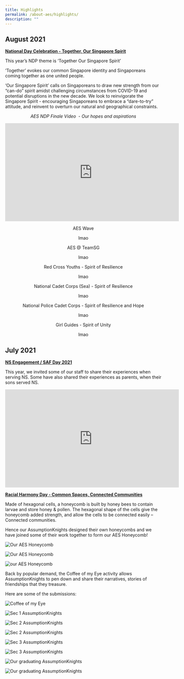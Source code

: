 ```yaml
---
title: Highlights
permalink: /about-aes/highlights/
description: ""
---
```

August 2021
-----------

**<u>National Day Celebration - Together, Our Singapore Spirit</u>**

  

This year’s NDP theme is ‘Together Our Singapore Spirit’ 

  

‘Together’ evokes our common Singapore identity and Singaporeans coming together as one united people.

  

‘Our Singapore Spirit’ calls on Singaporeans to draw new strength from our “can-do” spirit amidst challenging circumstances from COVID-19 and potential disruptions in the new decade. We look to reinvigorate the Singapore Spirit - encouraging Singaporeans to embrace a “dare-to-try” attitude, and reinvent to overturn our natural and geographical constraints.

<p style="text-align:center;"><em>AES NDP Finale Video  - Our hopes and aspirations</em></p>

<p style="text-align:center;"><iframe width="560" height="315" src="https://www.youtube.com/embed/nfPY2JQsyUU" title="YouTube video player" frameborder="0" allow="accelerometer; autoplay; clipboard-write; encrypted-media; gyroscope; picture-in-picture" allowfullscreen></iframe></p>

<p style="text-align:center;">AES Wave</p>

<p style="text-align:center;">lmao</p>

<p style="text-align:center;">AES @ TeamSG</p>

<p style="text-align:center;">lmao</p>

<p style="text-align:center;">Red Cross Youths - Spirit of Resilience</p>

<p style="text-align:center;">lmao</p>

<p style="text-align:center;">National Cadet Corps (Sea) - Spirit of Resilience</p>

<p style="text-align:center;">lmao</p>

<p style="text-align:center;">National Police Cadet Corps - Spirit of Resilience and Hope</p>

<p style="text-align:center;">lmao</p>

<p style="text-align:center;">Girl Guides - Spirit of Unity</p>

<p style="text-align:center;">lmao</p>

July 2021
---------

**<u>NS Engagement / SAF Day 2021</u>**

This year, we invited some of our staff to share their experiences when serving NS. Some have also shared their experiences as parents, when their sons served NS.

<iframe width="560" height="315" src="https://www.youtube.com/embed/od3f-oNw2Ws" title="YouTube video player" frameborder="0" allow="accelerometer; autoplay; clipboard-write; encrypted-media; gyroscope; picture-in-picture" allowfullscreen></iframe>

**<u>Racial Harmony Day - Common Spaces, Connected Communities</u>**

  

Made of hexagonal cells, a honeycomb is built by honey bees to contain larvae and store honey & pollen. The hexagonal shape of the cells give the honeycomb added strength, and allow the cells to be connected easily – Connected communities.

  

Hence our AssumptionKnights designed their own honeycombs and we have joined some of their work together to form our AES Honeycomb!

![Our AES Honeycomb](/images/July%2012.jpeg)

![Our AES Honeycomb](/images/Our%20AES%20Honeycomb_2.jpg)

![our AES Honeycomb](/images/July%209.jpeg)

Back by popular demand, the Coffee of my Eye activity allows AssumptionKnights to pen down and share their narratives, stories of friendships that they treasure. 

  

Here are some of the submissions:

![Coffee of my Eye](/images/July%208.jpeg)

![Sec 1 AssumptionKnights](/images/July%207.jpeg)

![Sec 2 AssumptionKnights](/images/July%206.jpeg)

![Sec 2 AssumptionKnights](/images/July%205.jpeg)

![Sec 3 AssumptionKnights](/images/July%204.jpeg)

![Sec 3 AssumptionKnights](/images/July%203.jpeg)

![Our graduating AssumptionKnights](/images/July%202.jpeg)

![Our graduating AssumptionKnights](/images/July%201.jpeg)